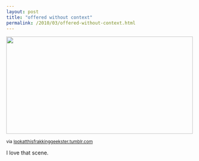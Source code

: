 ```yaml
---
layout: post
title: "offered without context"
permalink: /2010/03/offered-without-context.html
---
```


<img class=" at-xid-6a00d8341c4f5f53ef01310f4f5351970c" height="260" src="http://sippey.typepad.com/.a/6a00d8341c4f5f53ef01310f4f5351970c-pi" width="496" />

<p><small>via <a href="http://lookatthisfrakkinggeekster.tumblr.com/post/418967690/yosaffbridge-apriki">lookatthisfrakkinggeekster.tumblr.com</a></small></p>

<p>I love that scene.</p>


